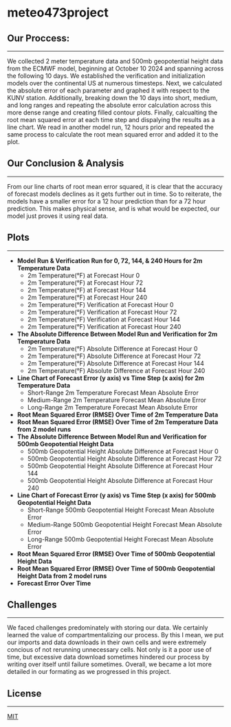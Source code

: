 # meteo473project
## Our Proccess:
---
We collected 2 meter temperature data and 500mb geopotential height data from the ECMWF model, beginning at October 10 2024 and spanning across the following 10 days. We established the verification and initialization models over the continental US at numerous timesteps. Next, we calculated the absolute error of each parameter and graphed it with respect to the KUNV station. Additionally, breaking down the 10 days into short, medium, and long ranges and repeating the absolute error calculation across this more dense range and creating filled contour plots. Finally, calcualting the root mean squared error at each time step and dispalying the results as a line chart. We read in another model run, 12 hours prior and repeated the same process to calculate the root mean squared error and added it to the plot. 

## Our Conclusion & Analysis
---
From our line charts of root mean error squared, it is clear that the accuracy of forecast models declines as it gets further out in time. So to reiterate, the models have a smaller error for a 12 hour prediction than for a 72 hour prediction. This makes physical sense, and is what would be expected, our model just proves it using real data. 

## Plots
---
- **Model Run & Verification Run for 0, 72, 144, & 240 Hours for 2m Temperature Data**
    - 2m Temperature(°F) at Forecast Hour 0
    - 2m Temperature(°F) at Forecast Hour 72
    - 2m Temperature(°F) at Forecast Hour 144
    - 2m Temperature(°F) at Forecast Hour 240
    - 2m Temperature(°F) Verification at Forecast Hour 0
    - 2m Temperature(°F) Verification at Forecast Hour 72
    - 2m Temperature(°F) Verification at Forecast Hour 144
    - 2m Temperature(°F) Verification at Forecast Hour 240
- **The Absolute Difference Between Model Run and Verification for 2m Temperature Data**
    - 2m Temperature(°F) Absolute Difference at Forecast Hour 0
    - 2m Temperature(°F) Absolute Difference at Forecast Hour 72
    - 2m Temperature(°F) Absolute Difference at Forecast Hour 144
    - 2m Temperature(°F) Absolute Difference at Forecast Hour 240
- **Line Chart of Forecast Error (y axis) vs Time Step (x axis) for 2m Temperature Data**
    - Short-Range 2m Temperature Forecast Mean Absolute Error
    - Medium-Range 2m Temperature Forecast Mean Absolute Error
    - Long-Range 2m Temperature Forecast Mean Absolute Error
- **Root Mean Squared Error (RMSE) Over Time of 2m Temperature Data**
- **Root Mean Squared Error (RMSE) Over Time of 2m Temperature Data from 2 model runs**
- **The Absolute Difference Between Model Run and Verification for 500mb Geopotential Height Data**
    - 500mb Geopotential Height Absolute Difference at Forecast Hour 0
    - 500mb Geopotential Height Absolute Difference at Forecast Hour 72
    - 500mb Geopotential Height Absolute Difference at Forecast Hour 144
    - 500mb Geopotential Height Absolute Difference at Forecast Hour 240
- **Line Chart of Forecast Error (y axis) vs Time Step (x axis) for 500mb Geopotential Height Data**
    - Short-Range 500mb Geopotential Height Forecast Mean Absolute Error
    - Medium-Range 500mb Geopotential Height Forecast Mean Absolute Error
    - Long-Range 500mb Geopotential Height Forecast Mean Absolute Error
- **Root Mean Squared Error (RMSE) Over Time of 500mb Geopotential Height Data**
- **Root Mean Squared Error (RMSE) Over Time of 500mb Geopotential Height Data from 2 model runs**
- **Forecast Error Over Time**

## Challenges
---
We faced challenges predominately with storing our data. We certainly learned the value of compartmentalizing our process. By this I mean, we put our imports and data downloads in their own cells and were extremely concious of not rerunning unnecessary cells. Not only is it a poor use of time, but excessive data download sometimes hindered our process by writing over itself until failure sometimes. Overall, we became a lot more detailed in our formating as we progressed in this project. 

## License
---
[MIT](https://choosealicense.com/licenses/mit/)
